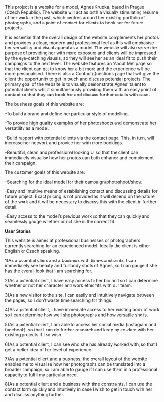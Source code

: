 <p>This project is a website for a model, Agnes Krupka, based in Prague (Czech Republic). The website will act as both a visually stimulating resume of her work in the past, which centres around her existing portfolio of photographs, and a point of contact for clients to book her for future projects.</p>
<p>It is essential that the overall design of the website complements her photos and provides a clean, modern and professional feel as this will emphasise her versatility and visual appeal as a model. The website will also serve the purpose of providing her with more exposure and clients will be impressed by the eye-catching visuals, so they will see her as an ideal fit to push their campaigns to the next level. The website features an ‘About Me’ page so that the client can get to know her a bit more and the experience will be more personalised. There is also a Contact/Questions page that will give the client the opportunity to get in touch and discuss potential projects. The primary goal of the website is to visually demonstrate Agnes’ talent to potential clients whilst simultaneously providing them with an easy point of contact so that they can book her and discuss further details with ease.</p>
<p>The business goals of this website are:</p>
<p>-To build a brand and define her particular style of modelling.</p>
<p>-To provide high quality examples of her photoshoots and demonstrate her versatility as a model.</p>
<p>-Build rapport with potential clients via the contact page. This, in turn, will increase her network and provide her with more bookings.</p>
<p>-Beautiful, clean and professional looking UI so that the client can immediately visualise how her photos can both enhance and complement their campaign. </p>
<p>The customer goals of this website are:</p>
<p>-Searching for the ideal model for their campaign/photoshoot/show.<p>
<p>-Easy and intuitive means of establishing contact and discussing details for future project. Exact pricing is not provided as it will depend on the nature of the work and it will be necessary to discuss this with the client in further detail.</p>
<p>-Easy access to the model’s previous work so that they can quickly and seamlessly gauge whether or not she is the correct fit.</p>
<p><b>User Stories</b></p>
<p>This website is aimed at professional businesses or photographers currently searching for an experienced model. Ideally the client is either English or Czech speaking.</p>
<p>1)As a potential client and a business with time-constraints, I can immediately see beauty and full body shots of Agnes, so I can gauge if she has the overall look that I am searching for.</p>
<p>2)As a potential client, I have easy access to her bio and so I can determine whether or not her character and work ethic fits with our team.</p>
<p>3)As a new visitor to the site, I can easily and intuitively navigate between the pages, so I don’t waste time searching for things.</p>
<p>4)As a potential client, I have immediate access to her existing body of work so I can determine how well she photographs and how versatile she is.</p>
<p>5)As a potential client, I am able to access her social media (instagram and facebook), so that I can do further research and keep up-to-date with her existing projects if I so wish.</p>
<p>6)As a potential client, I can see who she has already worked with, so that I get a better idea of her level of experience.</p>
<p>7)As a potential client and a business, the overall layout of the website enables me to visualise how her photographs can be translated into a broader campaign, so I am able to gauge if I can use them in a professional capacity to fulfil my particular need. </p>
<p>8)As a potential client and a business with time constraints, I can use the contact form quickly and intuitively in case I wish to get in touch with her and discuss anything further. </p>

